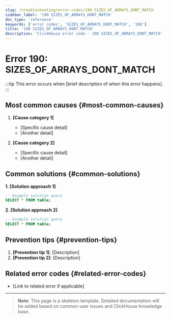 ```yaml
---
slug: /troubleshooting/error-codes/190_SIZES_OF_ARRAYS_DONT_MATCH
sidebar_label: '190 SIZES_OF_ARRAYS_DONT_MATCH'
doc_type: 'reference'
keywords: ['error codes', 'SIZES_OF_ARRAYS_DONT_MATCH', '190']
title: '190 SIZES_OF_ARRAYS_DONT_MATCH'
description: 'ClickHouse error code - 190 SIZES_OF_ARRAYS_DONT_MATCH'
---
```


# Error 190: SIZES_OF_ARRAYS_DONT_MATCH

:::tip
This error occurs when [brief description of when this error happens].
:::

## Most common causes {#most-common-causes}

1. **[Cause category 1]**
   - [Specific cause detail]
   - [Another detail]

2. **[Cause category 2]**
   - [Specific cause detail]
   - [Another detail]

## Common solutions {#common-solutions}

**1. [Solution approach 1]**

```sql
-- Example solution query
SELECT * FROM table;
```

**2. [Solution approach 2]**

```sql
-- Example solution query
SELECT * FROM table;
```

## Prevention tips {#prevention-tips}

1. **[Prevention tip 1]**: [Description]
2. **[Prevention tip 2]**: [Description]

## Related error codes {#related-error-codes}

- [Link to related error if applicable]

---

> **Note**: This page is a skeleton template. Detailed documentation will be added based on common user issues and ClickHouse knowledge base.
